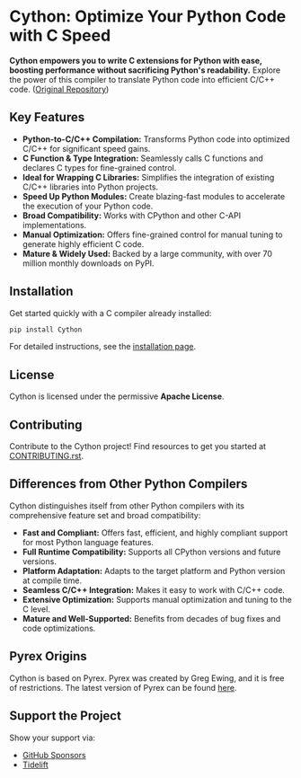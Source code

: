 # Cython: Optimize Your Python Code with C Speed

**Cython empowers you to write C extensions for Python with ease, boosting performance without sacrificing Python's readability.** Explore the power of this compiler to translate Python code into efficient C/C++ code.  ([Original Repository](https://github.com/cython/cython))

## Key Features

*   **Python-to-C/C++ Compilation:**  Transforms Python code into optimized C/C++ for significant speed gains.
*   **C Function & Type Integration:** Seamlessly calls C functions and declares C types for fine-grained control.
*   **Ideal for Wrapping C Libraries:** Simplifies the integration of existing C/C++ libraries into Python projects.
*   **Speed Up Python Modules:** Create blazing-fast modules to accelerate the execution of your Python code.
*   **Broad Compatibility:** Works with CPython and other C-API implementations.
*   **Manual Optimization:** Offers fine-grained control for manual tuning to generate highly efficient C code.
*   **Mature & Widely Used:**  Backed by a large community, with over 70 million monthly downloads on PyPI.

## Installation

Get started quickly with a C compiler already installed:

```bash
pip install Cython
```

For detailed instructions, see the [installation page](https://docs.cython.org/en/latest/src/quickstart/install.html).

## License

Cython is licensed under the permissive **Apache License**.

## Contributing

Contribute to the Cython project! Find resources to get you started at [CONTRIBUTING.rst](https://github.com/cython/cython/blob/master/docs/CONTRIBUTING.rst).

## Differences from Other Python Compilers

Cython distinguishes itself from other Python compilers with its comprehensive feature set and broad compatibility:

*   **Fast and Compliant:** Offers fast, efficient, and highly compliant support for most Python language features.
*   **Full Runtime Compatibility:** Supports all CPython versions and future versions.
*   **Platform Adaptation:** Adapts to the target platform and Python version at compile time.
*   **Seamless C/C++ Integration:** Makes it easy to work with C/C++ code.
*   **Extensive Optimization:** Supports manual optimization and tuning to the C level.
*   **Mature and Well-Supported:** Benefits from decades of bug fixes and code optimizations.

## Pyrex Origins

Cython is based on Pyrex. Pyrex was created by Greg Ewing, and it is free of restrictions. The latest version of Pyrex can be found [here](https://www.cosc.canterbury.ac.nz/~greg/python/Pyrex/).

## Support the Project

Show your support via:

*   [GitHub Sponsors](https://github.com/users/scoder/sponsorship)
*   [Tidelift](https://tidelift.com/subscription/pkg/pypi-cython)